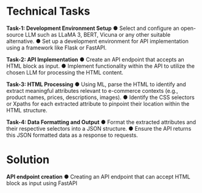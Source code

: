# Technical Tasks

**Task-1: Development Environment Setup**
● Select and configure an open-source LLM such as LLaMA 3, BERT, Vicuna or
any other suitable alternative.
● Set up a development environment for API implementation using a framework
like Flask or FastAPI.

**Task-2: API Implementation**
● Create an API endpoint that accepts an HTML block as input.
● Implement functionality within the API to utilize the chosen LLM for processing
the HTML content.

**Task-3: HTML Processing**
● Using ML, parse the HTML to identify and extract meaningful attributes relevant
to e-commerce contexts (e.g., product names, prices, descriptions, images).
● Identify the CSS selectors or Xpaths for each extracted attribute to pinpoint their
location within the HTML structure.

**Task-4: Data Formatting and Output**
● Format the extracted attributes and their respective selectors into a JSON
structure.
● Ensure the API returns this JSON formatted data as a response to requests.


# Solution

**API endpoint creation**
● Creating an API endpoint that can accept HTML block as input using FastAPI